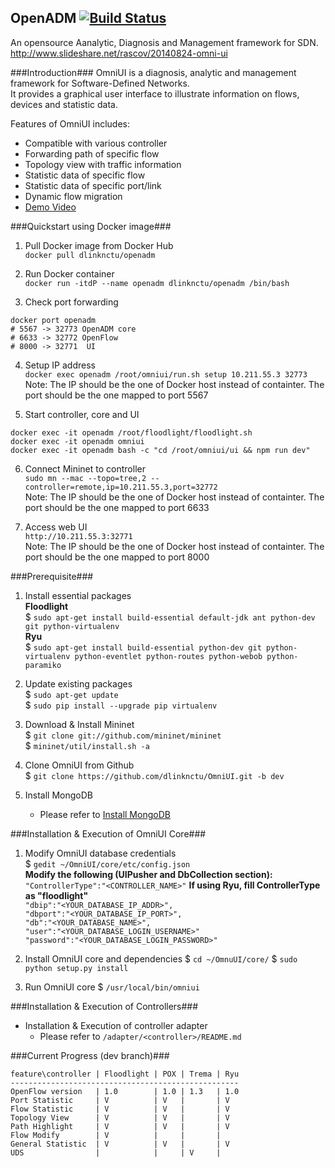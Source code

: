 OpenADM [![Build Status](https://travis-ci.org/dlinknctu/OpenADM.svg?branch=dev)](https://travis-ci.org/dlinknctu/OpenADM)
------
An opensource Aanalytic, Diagnosis and Management framework for SDN.
http://www.slideshare.net/rascov/20140824-omni-ui

###Introduction###
OmniUI is a diagnosis, analytic and management framework for Software-Defined Networks.  
It provides a graphical user interface to illustrate information on flows, devices and statistic data.  

Features of OmniUI includes:  
- Compatible with various controller
- Forwarding path of specific flow
- Topology view with traffic information
- Statistic data of specific flow
- Statistic data of specific port/link
- Dynamic flow migration
- [Demo Video](http://vimeo.com/mcchan/omniui)

###Quickstart using Docker image###
1. Pull Docker image from Docker Hub <br/>
  `docker pull dlinknctu/openadm`

2. Run Docker container <br/>
  `docker run -itdP --name openadm dlinknctu/openadm /bin/bash`

3. Check port forwarding <br/>
  ```
  docker port openadm
  # 5567 -> 32773 OpenADM core
  # 6633 -> 32772 OpenFlow
  # 8000 -> 32771  UI
  ```
4. Setup IP address <br/>
  `docker exec openadm /root/omniui/run.sh setup 10.211.55.3 32773` <br/>
  Note: The IP should be the one of Docker host instead of containter. The port should be the one mapped to port 5567

5. Start controller, core and UI <br/>
  ```
  docker exec -it openadm /root/floodlight/floodlight.sh
  docker exec -it openadm omniui
  docker exec -it openadm bash -c "cd /root/omniui/ui && npm run dev"
  ```

6. Connect Mininet to controller <br/>
  `sudo mn --mac --topo=tree,2 --controller=remote,ip=10.211.55.3,port=32772` <br/>
  Note: The IP should be the one of Docker host instead of containter. The port should be the one mapped to port 6633

7. Access web UI <br/>
  `http://10.211.55.3:32771` <br/>
  Note: The IP should be the one of Docker host instead of containter. The port should be the one mapped to port 8000

###Prerequisite###
1. Install essential packages  
**Floodlight**  
$ `sudo apt-get install build-essential default-jdk ant python-dev git python-virtualenv`  
**Ryu**  
$ `sudo apt-get install build-essential python-dev git python-virtualenv python-eventlet python-routes python-webob python-paramiko`

2. Update existing packages  
$ `sudo apt-get update`  
$ `sudo pip install --upgrade pip virtualenv`  

3. Download & Install Mininet  
$ `git clone git://github.com/mininet/mininet`  
$ `mininet/util/install.sh -a`

4. Clone OmniUI from Github  
$ `git clone https://github.com/dlinknctu/OmniUI.git -b dev`

5. Install MongoDB  
    * Please refer to [Install MongoDB](http://docs.mongodb.org/manual/installation/)  

###Installation & Execution of OmniUI Core###
1. Modify OmniUI database credentials  
$ `gedit ~/OmniUI/core/etc/config.json`  
    **Modify the following (UIPusher and DbCollection section):**  
    `"ControllerType":"<CONTROLLER_NAME>"` **If using Ryu, fill ControllerType as "floodlight"**  
    `"dbip":"<YOUR_DATABASE_IP_ADDR>",`  
    `"dbport":"<YOUR_DATABASE_IP_PORT>",`  
    `"db":"<YOUR_DATABASE_NAME>",`  
    `"user":"<YOUR_DATABASE_LOGIN_USERNAME>"`  
    `"password":"<YOUR_DATABASE_LOGIN_PASSWORD>"`

2. Install OmniUI core and dependencies
$ `cd ~/OmnuUI/core/`
$ `sudo python setup.py install`

3. Run OmniUI core
$ `/usr/local/bin/omniui`

###Installation & Execution of Controllers###
- Installation & Execution of controller adapter  
    * Please refer to `/adapter/<controller>/README.md`

###Current Progress (dev branch)###
```
feature\controller | Floodlight | POX | Trema | Ryu
---------------------------------------------------
OpenFlow version   | 1.0        | 1.0 | 1.3   | 1.0
Port Statistic     | V          | V   |       | V
Flow Statistic     | V          | V   |       | V
Topology View      | V          | V   |       | V
Path Highlight     | V          | V   |       | V
Flow Modify        | V          |     |       |
General Statistic  | V          | V   |       | V
UDS                |            |     | V     | 
```

